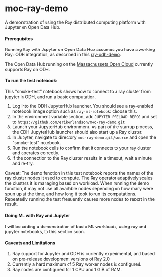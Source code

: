 # moc-ray-demo

A demonstration of using the Ray distributed computing platform with Jupyter on Open Data Hub.

#### Prerequisites

Running Ray with Jupyter on Open Data Hub assumes you have a working Ray+ODH integration, as described in this
[ray-odh-demo](https://github.com/erikerlandson/ray-odh-demo).

The Open Data Hub running on the
[Massachussets Open Cloud](https://www.operate-first.cloud/users/support/)
currently supports Ray on ODH.

#### To run the test notebook:

This "smoke-test" notebook shows how to connect to a ray cluster from jupyter in ODH,
and run a basic computation.

1. Log into the ODH JupyterHub launcher. You should see a ray-enabled notebook image option such as `ray-ml-notebook`: choose this.
1. In the environment variable section, add `JUPYTER_PRELOAD_REPOS` and set to `https://github.com/erikerlandson/moc-ray-demo.git`
1. Launch your JupyterHub environment. As part of the startup process, the ODH JupyterHub launcher should also start up a Ray cluster.
1. In Jupyter, navigate to directory `moc-ray-demo.git/source` and open the "smoke-test" notebook.
1. Run the notebook cells to confirm that it connects to your ray cluster and operates correctly.
1. If the connection to the Ray cluster results in a timeout, wait a minute and re-try.

Caveat: The demo function in this test notebook reports the names of the ray cluster nodes it used to compute.
The Ray operator adaptively scales the clusters it is managing based on workload.
When running the demo function, it may not use all available nodes depending on how many were spun up at the time,
and how long it took to run its computations.
Repeatedly running the test frequently causes more nodes to report in the result.

#### Doing ML with Ray and Jupyter

I will be adding a demonstration of basic ML workloads, using ray and jupyter notebooks, to this section soon.

#### Caveats and Limitations

1. Ray support for Jupyter and ODH is currently experimental, and based on pre-release development versions of Ray 2.0
1. Currently a hard maximum of 5 Ray worker nodes is configured.
1. Ray nodes are configured for 1 CPU and 1 GiB of RAM.

